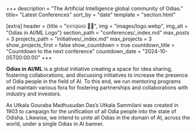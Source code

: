 +++
description = "The Artificial Intelligence global community of Odias."
title= "Latest Conferences"
sort_by = "date"
template = "section.html"
    
[extra]
header = {title = "ନମସ୍କାର 🙏🏼", img = "images/logo.webp", img_alt = "Odias in AI/ML Logo"}
section_path = "conferences/_index.md"
max_posts = 3
projects_path = "initiatives/_index.md"
max_projects = 3
show_projects_first = false
show_countdown = true
countdown_title = "Countdown to the next conference"
countdown_date = "2024-10-05T00:00:00"
+++

**Odias in AI/ML** is a global initiative creating a space for idea sharing, fostering collaborations, and discussing initiatives to increase the presence of Odia people in the field of AI. To this end, we run mentoring programs and maintain various fora for fostering partnerships and collaborations with industry and investors.

As Utkala Gouraba Madhusudan Das’s Utkala Sammilani was created in 1903 to campaign for the unification of all Odia people into the state of Odisha. Likewise, we intend to unite all Odias in the domain of AI, across the world, under a single Odias in AI banner.